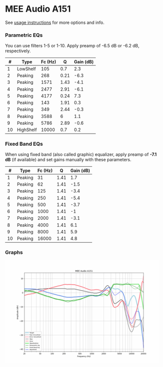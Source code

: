 # MEE Audio A151
See [usage instructions](https://github.com/jaakkopasanen/AutoEq#usage) for more options and info.

### Parametric EQs
You can use filters 1-5 or 1-10. Apply preamp of -6.5 dB or -6.2 dB, respectively.

|   # | Type      |   Fc (Hz) |    Q |   Gain (dB) |
|-----|-----------|-----------|------|-------------|
|   1 | LowShelf  |       105 | 0.7  |         2.3 |
|   2 | Peaking   |       268 | 0.21 |        -6.3 |
|   3 | Peaking   |      1571 | 1.43 |        -4.1 |
|   4 | Peaking   |      2477 | 2.91 |        -6.1 |
|   5 | Peaking   |      4177 | 0.24 |         7.3 |
|   6 | Peaking   |       143 | 1.91 |         0.3 |
|   7 | Peaking   |       349 | 2.44 |        -0.3 |
|   8 | Peaking   |      3588 | 6    |         1.1 |
|   9 | Peaking   |      5786 | 2.89 |        -0.6 |
|  10 | HighShelf |     10000 | 0.7  |         0.2 |

### Fixed Band EQs
When using fixed band (also called graphic) equalizer, apply preamp of **-7.1 dB** (if available) and set gains manually with these parameters.

|   # | Type    |   Fc (Hz) |    Q |   Gain (dB) |
|-----|---------|-----------|------|-------------|
|   1 | Peaking |        31 | 1.41 |         1.7 |
|   2 | Peaking |        62 | 1.41 |        -1.5 |
|   3 | Peaking |       125 | 1.41 |        -3.4 |
|   4 | Peaking |       250 | 1.41 |        -5.4 |
|   5 | Peaking |       500 | 1.41 |        -3.7 |
|   6 | Peaking |      1000 | 1.41 |        -1   |
|   7 | Peaking |      2000 | 1.41 |        -3.1 |
|   8 | Peaking |      4000 | 1.41 |         6.1 |
|   9 | Peaking |      8000 | 1.41 |         5.9 |
|  10 | Peaking |     16000 | 1.41 |         4.8 |

### Graphs
![](./MEE%20Audio%20A151.png)
